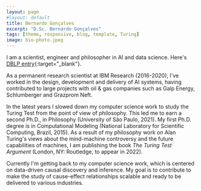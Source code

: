 ```yaml
---
layout: page
#layout: default
title: Bernardo Gonçalves
excerpt: "D.Sc. Bernardo Gonçalves"
tags: [theme, responsive, blog, template, Turing]
image: bio-photo.jpeg
---
```


I am a scientist, engineer and philosopher in AI and data science. Here's [DBLP entry](https://dblp.org/pid/35/1880.html){:target="_blank"}.

As a permanent research scientist at IBM Research (2016-2020), I've worked in the design, development and delivery of AI systems, having contributed to large projects with oil & gas companies such as Galp Energy, Schlumberger and Grazprom Neft. 

In the latest years I slowed down my computer science work to study the Turing Test from the point of view of philosophy. This led me to earn a second Ph.D., in Philosophy (University of São Paulo, 2021). My first Ph.D. degree is in Computational Modeling (National Laboratory for Scientific Computing, Brazil, 2015). As a result of my philosophy work on Alan Turing's views about the mind-machine controversy and the future capabilities of machines, I am publishing the book _The Turing Test Argument_ (London, NY: Routledge, to appear in 2022). 

Currently I'm getting back to my computer science work, which is centered on data-driven causal discovery and inference. My goal is to contribute to make the study of cause-effect relationships scalable and ready to be delivered to various industries. 

